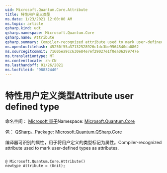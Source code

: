```yaml
---
uid: Microsoft.Quantum.Core.Attribute
title: 特性用户定义类型
ms.date: 1/23/2021 12:00:00 AM
ms.topic: article
qsharp.kind: udt
qsharp.namespace: Microsoft.Quantum.Core
qsharp.name: Attribute
qsharp.summary: Compiler-recognized attribute used to mark user-defined types as attributes.
ms.openlocfilehash: 45250f55a37132528926c1dc3be9564840da0862
ms.sourcegitcommit: 71605ea9cc630e84e7ef29027e1f0ea06299747e
ms.translationtype: MT
ms.contentlocale: zh-CN
ms.lasthandoff: 01/26/2021
ms.locfileid: "98832440"
---
```

# <a name="attribute-user-defined-type"></a><span data-ttu-id="bc37c-102">特性用户定义类型</span><span class="sxs-lookup"><span data-stu-id="bc37c-102">Attribute user defined type</span></span>

<span data-ttu-id="bc37c-103">命名空间： [Microsoft 量子](xref:Microsoft.Quantum.Core)</span><span class="sxs-lookup"><span data-stu-id="bc37c-103">Namespace: [Microsoft.Quantum.Core](xref:Microsoft.Quantum.Core)</span></span>

<span data-ttu-id="bc37c-104">包： [QSharp。](https://nuget.org/packages/Microsoft.Quantum.QSharp.Core)</span><span class="sxs-lookup"><span data-stu-id="bc37c-104">Package: [Microsoft.Quantum.QSharp.Core](https://nuget.org/packages/Microsoft.Quantum.QSharp.Core)</span></span>


<span data-ttu-id="bc37c-105">编译器可识别的属性，用于将用户定义的类型标记为属性。</span><span class="sxs-lookup"><span data-stu-id="bc37c-105">Compiler-recognized attribute used to mark user-defined types as attributes.</span></span>

```qsharp

@ Microsoft.Quantum.Core.Attribute()
newtype Attribute = (Unit);
```


